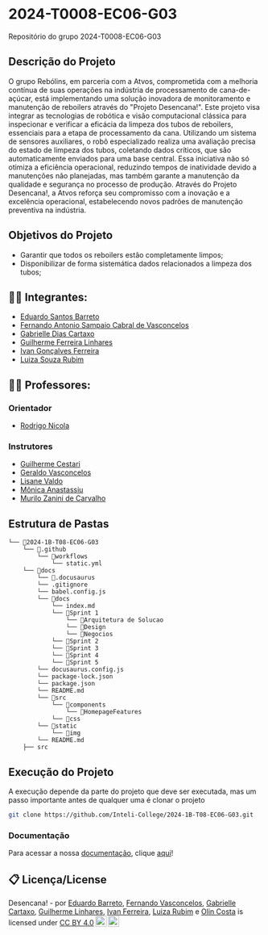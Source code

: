 # 2024-T0008-EC06-G03
Repositório do grupo 2024-T0008-EC06-G03

## Descrição do Projeto
O grupo Rebólins, em parceria com a Atvos, comprometida com a melhoria contínua de suas operações na indústria de processamento de cana-de-açúcar, está implementando uma solução inovadora de monitoramento e manutenção de reboilers através do "Projeto Desencana!". Este projeto visa integrar as tecnologias de robótica e visão computacional clássica para inspecionar e verificar a eficácia da limpeza dos tubos de reboilers, essenciais para a etapa de processamento da cana. Utilizando um sistema de sensores auxiliares, o robô especializado realiza uma avaliação precisa do estado de limpeza dos tubos, coletando dados críticos, que são automaticamente enviados para uma base central. Essa iniciativa não só otimiza a eficiência operacional, reduzindo tempos de inatividade devido a manutenções não planejadas, mas também garante a manutenção da qualidade e segurança no processo de produção. Através do Projeto Desencana!, a Atvos reforça seu compromisso com a inovação e a excelência operacional, estabelecendo novos padrões de manutenção preventiva na indústria.
## Objetivos do Projeto
- Garantir que todos os reboilers estão completamente limpos;
- Disponibilizar de forma sistemática dados relacionados a limpeza dos tubos;

## 👨‍🎓 Integrantes: 
- <a href="https://www.linkedin.com/in/eduardosbarreto/">Eduardo Santos Barreto</a>
- <a href="https://www.linkedin.com/in/fernando-vasconcellos-/">Fernando Antonio Sampaio Cabral de Vasconcelos</a>
- <a href="https://www.linkedin.com/in/eduardo-franca-porto/">Gabrielle Dias Cartaxo</a>
- <a href="https://www.linkedin.com/in/guilherme-ferreira-linhares-8638411a1/">Guilherme Ferreira Linhares</a>
- <a href="https://www.linkedin.com/in/naruto/">Ivan Gonçalves Ferreira</a>
- <a href="hhttps://www.linkedin.com/in/luiza-rubim/">Luiza Souza Rubim</a>

## 👩‍🏫 Professores:
### Orientador
- <a href="https://www.linkedin.com/in/rodrigo-mangoni-nicola-537027158/">Rodrigo Nicola</a>
### Instrutores
- <a href="https://www.linkedin.com/in/gui-cestari/">Guilherme Cestari</a>
- <a href="https://www.inteli.edu.br/">Geraldo Vasconcelos</a> 
- <a href="https://www.linkedin.com/in/lisane-valdo/">Lisane Valdo</a> 
- <a href="https://www.linkedin.com/in/monica-anastassiu-d-sc-2568522/">Mônica Anastassiu</a>
- <a href="https://www.linkedin.com/in/murilo-zanini-de-carvalho-0980415b/">Murilo Zanini de Carvalho</a>

## Estrutura de Pastas
```
└── 📁2024-1B-T08-EC06-G03
    └── 📁.github
        └── 📁workflows
            └── static.yml
    └── 📁docs
        └── 📁.docusaurus
        └── .gitignore
        └── babel.config.js
        └── 📁docs
            └── index.md
            └── 📁Sprint 1
                └── 📁Arquitetura de Solucao
                └── 📁Design
                └── 📁Negocios
            └── 📁Sprint 2
            └── 📁Sprint 3
            └── 📁Sprint 4
            └── 📁Sprint 5
        └── docusaurus.config.js
        └── package-lock.json
        └── package.json
        └── README.md
        └── 📁src
            └── 📁components
                └── 📁HomepageFeatures
            └── 📁css
        └── 📁static
            └── 📁img
        └── README.md
    ├── src
```

## Execução do Projeto

A execução depende da parte do projeto que deve ser executada, mas um passo importante antes de qualquer uma é clonar o projeto

```sh
git clone https://github.com/Inteli-College/2024-1B-T08-EC06-G03.git
```

### Documentação

Para acessar a nossa [documentação](https://inteli-college.github.io/2024-1B-T08-EC06-G03/), clique [aqui](https://inteli-college.github.io/2024-1B-T08-EC06-G03/)!

## 📋 Licença/License
<p xmlns:cc="http://creativecommons.org/ns#" xmlns:dct="http://purl.org/dc/terms/"><span property="dct:title">Desencana!</span> - por <span property="cc:attributionName"> <a href="https://www.linkedin.com/in/eduardosbarreto/">Eduardo Barreto</a>, <a href="https://www.linkedin.com/in/fernando-vasconcellos-/">Fernando Vasconcelos</a>, <a href="https://www.linkedin.com/in/eduardo-franca-porto/">Gabrielle Cartaxo</a>, <a href="https://www.linkedin.com/in/guilherme-ferreira-linhares-8638411a1/">Guilherme Linhares</a>, <a href="https://www.linkedin.com/in/naruto/">Ivan Ferreira</a>, <a href="hhttps://www.linkedin.com/in/luiza-rubim/">Luiza Rubim</a> e <a href="https://www.linkedin.com/in/olincosta/">Olin Costa</a></span> is licensed under <a href="http://creativecommons.org/licenses/by/4.0/?ref=chooser-v1" target="_blank" rel="license noopener noreferrer" style="display:inline-block;">CC BY 4.0<img style="height:22px!important;margin-left:3px;vertical-align:text-bottom;" src="https://mirrors.creativecommons.org/presskit/icons/cc.svg?ref=chooser-v1"><img style="height:22px!important;margin-left:3px;vertical-align:text-bottom;" src="https://mirrors.creativecommons.org/presskit/icons/by.svg?ref=chooser-v1"></a></p>
